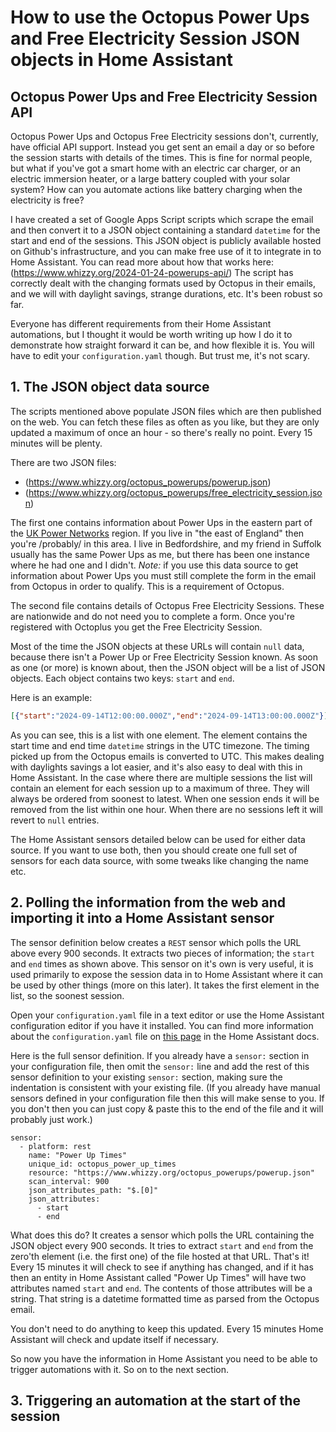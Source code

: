 # How to use the Octopus Power Ups and Free Electricity Session JSON objects in Home Assistant

## Octopus Power Ups and Free Electricity Session API

Octopus Power Ups and Octopus Free Electricity sessions don't, currently, have official API support.  Instead you get sent an email a day or so before the session starts with details of the times.  This is fine for normal people, but what if you've got a smart home with an electric car charger, or an electric immersion heater, or a large battery coupled with your solar system?  How can you automate actions like battery charging when the electricity is free?

I have created a set of Google Apps Script scripts which scrape the email and then convert it to a JSON object containing a standard `datetime` for the start and end of the sessions.  This JSON object is publicly available hosted on Github's infrastructure, and you can make free use of it to integrate in to Home Assistant.  You can read more about how that works here: (https://www.whizzy.org/2024-01-24-powerups-api/)
The script has correctly dealt with the changing formats used by Octopus in their emails, and we will with daylight savings, strange durations, etc.  It's been robust so far.

Everyone has different requirements from their Home Assistant automations, but I thought it would be worth writing up how I do it to demonstrate how straight forward it can be, and how flexible it is.  You will have to edit your `configuration.yaml` though.  But trust me, it's not scary.

## 1. The JSON object data source

The scripts mentioned above populate JSON files which are then published on the web.  You can fetch these files as often as you like, but they are only updated a maximum of once an hour - so there's really no point.  Every 15 minutes will be plenty.

There are two JSON files:
 - (https://www.whizzy.org/octopus_powerups/powerup.json)
 - (https://www.whizzy.org/octopus_powerups/free_electricity_session.json)

The first one contains information about Power Ups in the eastern part of the [UK Power Networks](https://www.ukpowernetworks.co.uk/) region.  If you live in "the east of England" then you're /probably/ in this area.  I live in Bedfordshire, and my friend in Suffolk usually has the same Power Ups as me, but there has been one instance where he had one and I didn't.  *Note:*  if you use this data source to get information about Power Ups you must still complete the form in the email from Octopus in order to qualify.  This is a requirement of Octopus.

The second file contains details of Octopus Free Electricity Sessions.  These are nationwide and do not need you to complete a form.  Once you're registered with Octoplus you get the Free Electricity Session.

Most of the time the JSON objects at these URLs will contain `null` data, because there isn't a Power Up or Free Electricity Session known.  As soon as one (or more) is known about, then the JSON object will be a list of JSON objects.  Each object contains two keys: `start` and `end`.

Here is an example:

```json
[{"start":"2024-09-14T12:00:00.000Z","end":"2024-09-14T13:00:00.000Z"}]
```

As you can see, this is a list with one element.  The element contains the start time and end time `datetime` strings in the UTC timezone.  The timing picked up from the Octopus emails is converted to UTC.  This makes dealing with daylights savings a lot easier, and it's also easy to deal with this in Home Assistant.
In the case where there are multiple sessions the list will contain an element for each session up to a maximum of three.  They will always be ordered from soonest to latest.  When one session ends it will be removed from the list within one hour.  When there are no sessions left it will revert to `null` entries.

The Home Assistant sensors detailed below can be used for either data source. If you want to use both, then you should create one full set of sensors for each data source, with some tweaks like changing the name etc.

## 2. Polling the information from the web and importing it into a Home Assistant sensor

The sensor definition below creates a `REST` sensor which polls the URL above every 900 seconds.  It extracts two pieces of information; the `start` and `end` times as shown above.  This sensor on it's own is very useful, it is used primarily to expose the session data in to Home Assistant where it can be used by other things (more on this later).  It takes the first element in the list, so the soonest session.

Open your `configuration.yaml` file in a text editor or use the Home Assistant configuration editor if you have it installed.  You can find more information about the `configuration.yaml` file on [this page](https://www.home-assistant.io/docs/configuration/) in the Home Assistant docs.

Here is the full sensor definition.  If you already have a `sensor:` section in your configuration file, then omit the `sensor:` line and add the rest of this sensor definition to your existing `sensor:` section, making sure the indentation is consistent with your existing file.  (If you already have manual sensors defined in your configuration file then this will make sense to you.  If you don't then you can just copy & paste this to the end of the file and it will probably just work.)

```text
sensor:
  - platform: rest
    name: "Power Up Times"
    unique_id: octopus_power_up_times
    resource: "https://www.whizzy.org/octopus_powerups/powerup.json"
    scan_interval: 900
    json_attributes_path: "$.[0]"
    json_attributes:
      - start
      - end
```

What does this do?  It creates a sensor which polls the URL containing the JSON object every 900 seconds.  It tries to extract `start` and `end` from the zero'th element (i.e. the first one) of the file hosted at that URL. That's it!  Every 15 minutes it will check to see if anything has changed, and if it has then an entity in Home Assistant called "Power Up Times" will have two attributes named `start` and `end`.  The contents of those attributes will be a string.  That string is a datetime formatted time as parsed from the Octopus email.  

You don't need to do anything to keep this updated.  Every 15 minutes Home Assistant will check and update itself if necessary.

So now you have the information in Home Assistant you need to be able to trigger automations with it.  So on to the next section.

## 3. Triggering an automation at the start of the session

